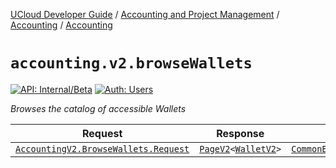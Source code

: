 [UCloud Developer Guide](/docs/developer-guide/README.md) / [Accounting and Project Management](/docs/developer-guide/accounting-and-projects/README.md) / [Accounting](/docs/developer-guide/accounting-and-projects/accounting/README.md) / [Accounting](/docs/developer-guide/accounting-and-projects/accounting/allocations.md)

# `accounting.v2.browseWallets`

[![API: Internal/Beta](https://img.shields.io/static/v1?label=API&message=Internal/Beta&color=red&style=flat-square)](/docs/developer-guide/core/api-conventions.md)
[![Auth: Users](https://img.shields.io/static/v1?label=Auth&message=Users&color=informational&style=flat-square)](/docs/developer-guide/core/types.md#role)


_Browses the catalog of accessible Wallets_

| Request | Response | Error |
|---------|----------|-------|
|<code><a href='#accountingv2.browsewallets.request'>AccountingV2.BrowseWallets.Request</a></code>|<code><a href='/docs/reference/dk.sdu.cloud.PageV2.md'>PageV2</a>&lt;<a href='#walletv2'>WalletV2</a>&gt;</code>|<code><a href='/docs/reference/dk.sdu.cloud.CommonErrorMessage.md'>CommonErrorMessage</a></code>|



